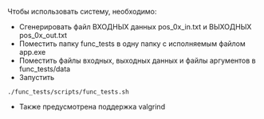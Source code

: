 Чтобы использовать систему, необходимо:
* Сгенерировать файл ВХОДНЫХ данных pos_0x_in.txt и ВЫХОДНЫХ pos_0x_out.txt
* Поместить папку func_tests в одну папку с исполняемым файлом app.exe
* Поместить файлы входных, выходных данных и файлы аргументов в func_tests/data
* Запустить
```
./func_tests/scripts/func_tests.sh
```
* Также предусмотрена поддержка valgrind 
